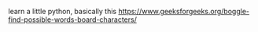 learn a little python, basically this https://www.geeksforgeeks.org/boggle-find-possible-words-board-characters/
